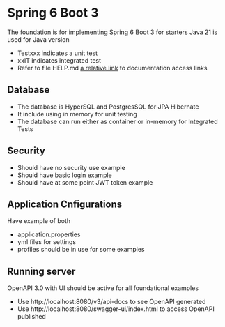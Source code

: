 # Spring 6 Boot 3
The foundation is for implementing Spring 6 Boot 3 for starters
Java 21 is used for Java version

- Testxxx indicates a unit test
- xxIT indicates integrated test
- Refer to file HELP.md [a relative link](HELP.md) to documentation access links

## Database
- The database is HyperSQL and PostgresSQL for JPA Hibernate
- It include using in memory for unit testing
- The database can run either as container or in-memory for Integrated Tests

## Security
- Should have no security use example
- Should have basic login example
- Should have at some point JWT token example

## Application Cnfigurations
Have example of both
- application.properties
- yml files for settings
- profiles should be in use for some examples

## Running server
OpenAPI 3.0 with UI should be active for all foundational examples
- Use http://localhost:8080/v3/api-docs to see OpenAPI generated
- Use http://localhost:8080/swagger-ui/index.html to access OpenAPI published